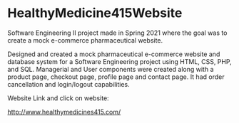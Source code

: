 # HealthyMedicine415Website
Software Engineering II project made in Spring 2021 where the goal was to create a mock e-commerce pharmaceutical website.

Designed and created a mock pharmaceutical e-commerce website and database system for a Software Engineering project using HTML, CSS, PHP, and SQL. Managerial and User components were created along with a product page, checkout page, profile page and contact page. It had order cancellation and login/logout capabilities. 


Website Link and click on website:

http://www.healthymedicines415.com/



